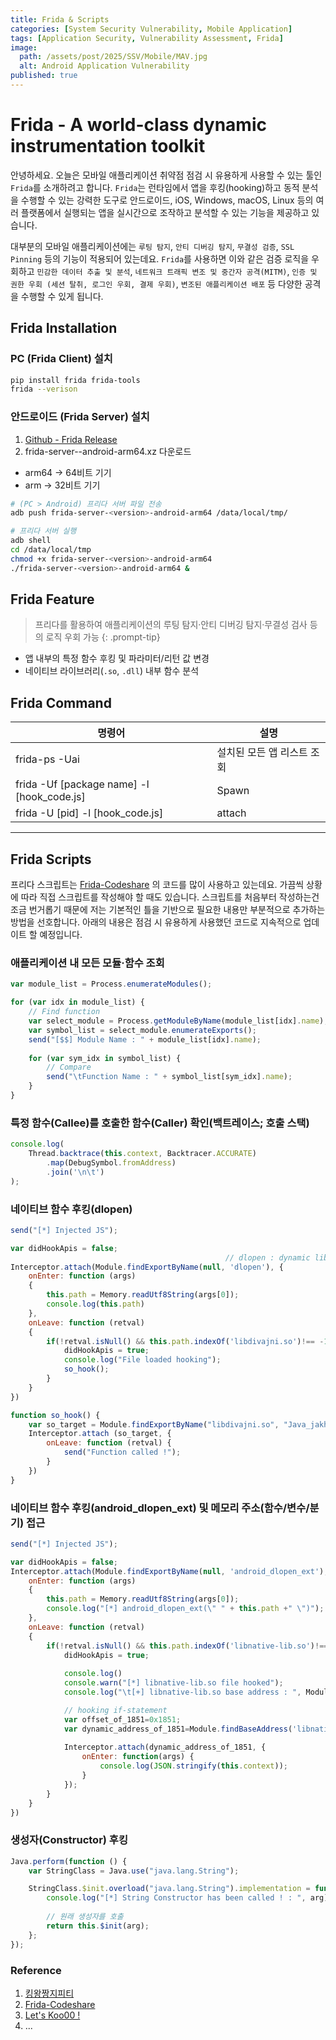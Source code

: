 ```yaml
---
title: Frida & Scripts
categories: [System Security Vulnerability, Mobile Application]
tags: [Application Security, Vulnerability Assessment, Frida]
image:
  path: /assets/post/2025/SSV/Mobile/MAV.jpg
  alt: Android Application Vulnerability
published: true
---
```


# Frida - A world-class dynamic instrumentation toolkit
안녕하세요. 오늘은 모바일 애플리케이션 취약점 점검 시 유용하게 사용할 수 있는 툴인 `Frida`를 소개하려고 합니다. `Frida`는 런타임에서 앱을 후킹(hooking)하고 동적 분석을 수행할 수 있는 강력한 도구로 안드로이드, iOS, Windows, macOS, Linux 등의 여러 플랫폼에서 실행되는 앱을 실시간으로 조작하고 분석할 수 있는 기능을 제공하고 있습니다.

대부분의 모바일 애플리케이션에는 `루팅 탐지`, `안티 디버깅 탐지`, `무결성 검증`, `SSL Pinning` 등의 기능이 적용되어 있는데요. `Frida`를 사용하면 이와 같은 검증 로직을 우회하고 `민감한 데이터 추출 및 분석`,  `네트워크 트래픽 변조 및 중간자 공격(MITM)`, `인증 및 권한 우회 (세션 탈취, 로그인 우회, 결제 우회)`, `변조된 애플리케이션 배포` 등 다양한 공격을 수행할 수 있게 됩니다.  

## Frida Installation
### PC (Frida Client) 설치

```bash
pip install frida frida-tools
frida --verison
```

### 안드로이드 (Frida Server) 설치
1. [Github - Frida Release](https://github.com/frida/frida/releases)  
2. frida-server-<version>-android-arm64.xz 다운로드  
  - arm64 → 64비트 기기
  - arm → 32비트 기기

```bash
# (PC > Android) 프리다 서버 파일 전송
adb push frida-server-<version>-android-arm64 /data/local/tmp/

# 프리다 서버 실행
adb shell
cd /data/local/tmp
chmod +x frida-server-<version>-android-arm64
./frida-server-<version>-android-arm64 &

```

## Frida Feature
> 프리다를 활용하여 애플리케이션의 루팅 탐지·안티 디버깅 탐지·무결성 검사 등의 로직 우회 가능
{: .prompt-tip}

- 앱 내부의 특정 함수 후킹 및 파라미터/리턴 값 변경  
- 네이티브 라이브러리(`.so`, `.dll`) 내부 함수 분석  


## Frida Command

| 명령어 | 설명 |
| --- | --- |
| frida-ps -Uai | 설치된 모든 앱 리스트 조회 |
| frida -Uf [package name] -l [hook_code.js] |	Spawn  |
| frida -U [pid] -l [hook_code.js] | attach |


---

## Frida Scripts
프리다 스크립트는 [Frida-Codeshare](https://codeshare.frida.re/) 의 코드를 많이 사용하고 있는데요. 가끔씩 상황에 따라 직접 스크립트를 작성해야 할 때도 있습니다. 스크립트를 처음부터 작성하는건 조금 번거롭기 때문에 저는 기본적인 틀을 기반으로 필요한 내용만 부분적으로 추가하는 방법을 선호합니다. 아래의 내용은 점검 시 유용하게 사용했던 코드로 지속적으로 업데이트 할 예정입니다.

### 애플리케이션 내 모든 모듈·함수 조회
```js
var module_list = Process.enumerateModules();

for (var idx in module_list) {
    // Find function
    var select_module = Process.getModuleByName(module_list[idx].name);
    var symbol_list = select_module.enumerateExports();
    send("[$$] Module Name : " + module_list[idx].name);
    
    for (var sym_idx in symbol_list) {
        // Compare
        send("\tFunction Name : " + symbol_list[sym_idx].name);
    }
}
```

### 특정 함수(Callee)를 호출한 함수(Caller) 확인(백트레이스; 호출 스택)
```js
console.log(
    Thread.backtrace(this.context, Backtracer.ACCURATE)
        .map(DebugSymbol.fromAddress)
        .join('\n\t')
);
```

### 네이티브 함수 후킹(dlopen)
```js
send("[*] Injected JS");

var didHookApis = false;
                                                // dlopen : dynamic library open
Interceptor.attach(Module.findExportByName(null, 'dlopen'), {
    onEnter: function (args)
    {
        this.path = Memory.readUtf8String(args[0]);
        console.log(this.path)
    },
    onLeave: function (retval)
    {
        if(!retval.isNull() && this.path.indexOf('libdivajni.so')!== -1 && !didHookApis) {
            didHookApis = true;
            console.log("File loaded hooking");
            so_hook();
        }
    }
})

function so_hook() {
    var so_target = Module.findExportByName("libdivajni.so", "Java_jakhar_aseem_diva_DivaJni");
    Interceptor.attach (so_target, {
        onLeave: function (retval) {
            send("Function called !");
        }
    })
}
```

### 네이티브 함수 후킹(android_dlopen_ext) 및 메모리 주소(함수/변수/분기) 접근
```javascript
send("[*] Injected JS");

var didHookApis = false;
Interceptor.attach(Module.findExportByName(null, 'android_dlopen_ext'), {
    onEnter: function (args)
    {
        this.path = Memory.readUtf8String(args[0]);
        console.log("[*] android_dlopen_ext(\" " + this.path +" \")");
    },
    onLeave: function (retval)
    {
        if(!retval.isNull() && this.path.indexOf('libnative-lib.so')!== -1 && !didHookApis) {
            didHookApis = true;
            
            console.log()
            console.warn("[*] libnative-lib.so file hooked");
            console.log("\t[+] libnative-lib.so base address : ", Module.findBaseAddress('libnative-lib.so'))

            // hooking if-statement
            var offset_of_1851=0x1851;
            var dynamic_address_of_1851=Module.findBaseAddress('libnative-lib.so').add(offset_of_1851);
            
            Interceptor.attach(dynamic_address_of_1851, {
                onEnter: function(args) {
                    console.log(JSON.stringify(this.context));
                }
            });
        }
    }
})
```

### 생성자(Constructor) 후킹
```js
Java.perform(function () {
    var StringClass = Java.use("java.lang.String");

    StringClass.$init.overload("java.lang.String").implementation = function (arg) {
        console.log("[*] String Constructor has been called ! : ", arg);
        
        // 원래 생성자를 호출
        return this.$init(arg);
    };
});
```


### Reference
1. [킹왕짱지피티](https://chatgpt.com/)
2. [Frida-Codeshare](https://codeshare.frida.re/)
3. [Let's Koo00 !](https://m.blog.naver.com/)
4. ...
























